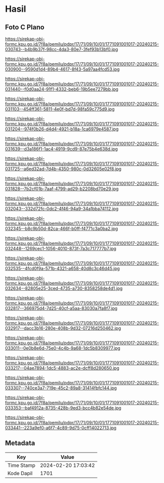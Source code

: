 # Hasil

## Foto C Plano

https://sirekap-obj-formc.kpu.go.id/7f8a/pemilu/pdpr/17/71/09/10/01/1771091001017-20240215-030743--b4b9b37f-98cc-4da3-80e7-3fef93b13bf0.jpg

https://sirekap-obj-formc.kpu.go.id/7f8a/pemilu/pdpr/17/71/09/10/01/1771091001017-20240215-030900--9590d1d4-89b4-4617-8f43-5a97aa4fcd53.jpg

https://sirekap-obj-formc.kpu.go.id/7f8a/pemilu/pdpr/17/71/09/10/01/1771091001017-20240215-031440--f0d0aa24-91f1-4332-beb6-19b5ee7279bb.jpg

https://sirekap-obj-formc.kpu.go.id/7f8a/pemilu/pdpr/17/71/09/10/01/1771091001017-20240215-031103--454ff361-5811-4e0f-bd7d-98fa59c775d9.jpg

https://sirekap-obj-formc.kpu.go.id/7f8a/pemilu/pdpr/17/71/09/10/01/1771091001017-20240215-031204--974f0b26-d4d4-4921-b18a-1ca6979e4587.jpg

https://sirekap-obj-formc.kpu.go.id/7f8a/pemilu/pdpr/17/71/09/10/01/1771091001017-20240215-031639--d3a186f1-1ac4-4919-9cd9-87e75b4e638d.jpg

https://sirekap-obj-formc.kpu.go.id/7f8a/pemilu/pdpr/17/71/09/10/01/1771091001017-20240215-031725--a6ed32ad-7d4b-4350-980c-0d32605e02f8.jpg

https://sirekap-obj-formc.kpu.go.id/7f8a/pemilu/pdpr/17/71/09/10/01/1771091001017-20240215-031828--7b2cf01b-7aaf-4799-ad29-b2208bd70e29.jpg

https://sirekap-obj-formc.kpu.go.id/7f8a/pemilu/pdpr/17/71/09/10/01/1771091001017-20240215-032043--332d72fc-0dc2-4f46-94a9-34a1bba74112.jpg

https://sirekap-obj-formc.kpu.go.id/7f8a/pemilu/pdpr/17/71/09/10/01/1771091001017-20240215-032345--b8c9b50d-82ca-466f-b0ff-f4771c3a0ba2.jpg

https://sirekap-obj-formc.kpu.go.id/7f8a/pemilu/pdpr/17/71/09/10/01/1771091001017-20240215-032448--1269cec1-1056-4010-873f-7a3c717777b7.jpg

https://sirekap-obj-formc.kpu.go.id/7f8a/pemilu/pdpr/17/71/09/10/01/1771091001017-20240215-032535--4fcd0f9a-571b-4321-a658-40d8c3c46d45.jpg

https://sirekap-obj-formc.kpu.go.id/7f8a/pemilu/pdpr/17/71/09/10/01/1771091001017-20240215-032634--82805e25-3ced-4735-a730-8358258de4d1.jpg

https://sirekap-obj-formc.kpu.go.id/7f8a/pemilu/pdpr/17/71/09/10/01/1771091001017-20240215-032817--366975d4-7d25-40cf-a5aa-83030a7fa8f7.jpg

https://sirekap-obj-formc.kpu.go.id/7f8a/pemilu/pdpr/17/71/09/10/01/1771091001017-20240215-032917--dacc3b16-280e-408b-9d32-07216d250462.jpg

https://sirekap-obj-formc.kpu.go.id/7f8a/pemilu/pdpr/17/71/09/10/01/1771091001017-20240215-033011--0e0b8e6d-75e0-4c4b-9a68-1dc5b8309977.jpg

https://sirekap-obj-formc.kpu.go.id/7f8a/pemilu/pdpr/17/71/09/10/01/1771091001017-20240215-033217--04ae7894-1dc5-4883-ac2e-dcff8d280650.jpg

https://sirekap-obj-formc.kpu.go.id/7f8a/pemilu/pdpr/17/71/09/10/01/1771091001017-20240215-033307--740ce3a7-719e-45c2-89a8-31414fbfc144.jpg

https://sirekap-obj-formc.kpu.go.id/7f8a/pemilu/pdpr/17/71/09/10/01/1771091001017-20240215-033353--baf4912a-8735-428b-9ed3-bcc4b82e54de.jpg

https://sirekap-obj-formc.kpu.go.id/7f8a/pemilu/pdpr/17/71/09/10/01/1771091001017-20240215-033441--223a9ef0-a6f7-4c89-9d75-0cff14022713.jpg


## Metadata

| Key        | Value               |
| ---------- | ------------------- |
| Time Stamp | 2024-02-20 17:03:42 |
| Kode Dapil | 1701                |



